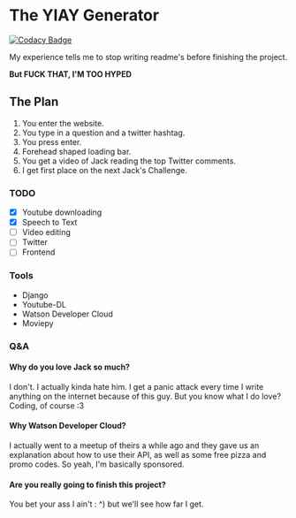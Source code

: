 # The YIAY Generator

[![Codacy Badge](https://api.codacy.com/project/badge/Grade/3b14d39227e64bca8065d0dacd2e91bd)](https://app.codacy.com/app/PaperBag42/yiaygenerator?utm_source=github.com&utm_medium=referral&utm_content=PaperBag42/yiaygenerator&utm_campaign=Badge_Grade_Dashboard)

My experience tells me to stop writing readme's
before finishing the project.

**But FUCK THAT, I'M TOO HYPED**

## The Plan
1.  You enter the website.
2.  You type in a question and a twitter hashtag.
3.  You press enter.
4.  Forehead shaped loading bar.
5.  You get a video of Jack reading the top Twitter comments.
6.  I get first place on the next Jack's Challenge.

### TODO
-   [x] Youtube downloading
-   [x] Speech to Text
-   [ ] Video editing
-   [ ] Twitter
-   [ ] Frontend

### Tools
-   Django
-   Youtube-DL
-   Watson Developer Cloud
-   Moviepy

### Q&A

#### Why do you love Jack so much?

I don't. I actually kinda hate him.
I get a panic attack every time I write anything on the internet
because of this guy. But you know what I do love? Coding, of course :3

#### Why Watson Developer Cloud?

I actually went to a meetup of theirs a while ago
and they gave us an explanation about how to use their API,
as well as some free pizza and promo codes. So yeah, I'm basically sponsored.

#### Are you really going to finish this project?

You bet your ass I ain't : ^) but we'll see how far I get.
